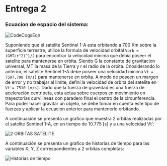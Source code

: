# Entrega 2

### Ecuacion de espacio del sistema:
![CodeCogsEqn](https://user-images.githubusercontent.com/43649125/91514637-41453280-e8b5-11ea-902c-76adefc0a3c4.gif)

Suponiendo que el satelite Sentinel 1-A esta orbitando a 700 Km sobre la superficie terrestre, utilice la formula de velocidad orbital `Vorb = (GMT/r^2)^1/2` para encontrar la velocidad minima que debia poseer el satelite para mantenerse en orbita. 
Siendo G la constante de gravitacion universal, MT la masa de la Tierra y r el radio de la orbita. Cnosiderando lo anterior, el satelite Sentinel 1-A debe poseer una velocidad minima `Vt = 7507,798 [m/s]` para mantenerse en orbita. A modo de poseen un margen de error y no trabajar al limite, definí la velocidad de orbita del satelite en `Vt'= 7510 [m/s]`.
Dado que la fuerza de gravedad es una fuerza de aceleración centripeta, esta actua sobre cuerpos en movimiento en trayectorias curvilineas con paradero final el centro de la circunferencia. Para poder hacer gravitar un objeto, se debe tomar en cuenta este tipo de fuerzas y aplicar la ecuacion anterior para mantenerlo orbitando.

A continuacion se presenta un grafico que muestra 2 orbitas realizadas por el satelite Sentinel 1-A, en un tiempo de 10.775 [s] y a una velocidad Vt':

![2 ORBITAS SATELITE](https://user-images.githubusercontent.com/43649125/91513009-4e602280-e8b1-11ea-962d-6a1ee6c847f7.png)

A continuación se presenta un grafico de historias de tiempo para las variables X, Y, Z correspondientes a 2 orbitas completas:

![Historias de tiempo](https://user-images.githubusercontent.com/43649125/91513017-51f3a980-e8b1-11ea-9eda-02b8b710c39a.png)



